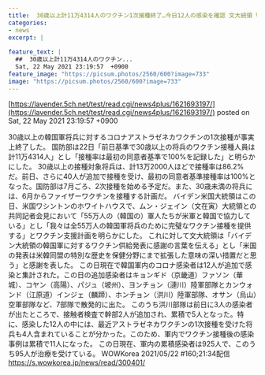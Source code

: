 ```yaml
---
title:  30歳以上計11万4314人のワクチン1次接種終了…今日12人の感染を確認 文大統領「我々は全55万人の完璧なワクチンが」  
categories:
- news
excerpt: |
  
feature_text: |
  ##  30歳以上計11万4314人のワクチン...
  Sat, 22 May 2021 23:19:57  +0900
feature_image: "https://picsum.photos/2560/600?image=733"
image: "https://picsum.photos/2560/600?image=733"
---
```


[https://lavender.5ch.net/test/read.cgi/news4plus/1621693197/](https://lavender.5ch.net/test/read.cgi/news4plus/1621693197/)
posted on Sat, 22 May 2021 23:19:57  +0900

<!--more-->

30歳以上の韓国軍将兵に対するコロナアストラゼネカワクチンの1次接種が事実上終了した。 国防部は22日「前日基準で30歳以上の将兵のワクチン接種人員は計11万4314人」とし「接種率は最初の同意者基準で100%を記録した」と明らかにした。 30歳以上の接種対象将兵は、計13万2000人ほどで接種率は86.2%だ。前日、さらに40人が追加で接種を受け、最初の同意者基準接種率は100%となった。国防部は7月ごろ、2次接種を始める予定だ。また、30歳未満の将兵には、6月からファイザーワクチンを接種する計画だ。 バイデン米国大統領はこの日、米国ワシントンのホワイトハウスで、ムン・ジェイン（文在寅）大統領との共同記者会見において「55万人の（韓国の）軍人たちが米軍と韓国で協力している」とし「我々は全55万人の韓国軍将兵のために完璧なワクチン接種を提供する」とワクチン支援計画を明らかにした。 これに対して文大統領は「バイデン大統領の韓国軍に対するワクチン供給発表に感謝の言葉を伝える」とし「米国の発表は米韓同盟の特別な歴史を保健分野にまで拡張した意味の深い措置だと思う」と感謝を表した。 この日現在で韓国軍内のコロナ感染者は12人が追加で感染と集計された。この日の追加感染者はキョンギド（京畿道）ファソン（華城）、コヤン（高陽）、パジュ（坡州）、ヨンチョン（漣川）陸軍部隊とカンウォンド（江原道）インジェ（麟蹄）、ホンチョン（洪川）陸軍部隊、オサン（烏山）空軍部隊など、7部隊で散発的に出た。 このうち洪川部隊は前日に3人の感染者が出たところで、接触者検査で幹部2人が追加され、累積で5人となった。特に、感染した12人の中には、最近アストラゼネカワクチンの1次接種を受けた将兵も4人含まれていることが分かった。このため、軍内でワクチン接種後の感染事例は累積で11人になった。 この日現在、軍内の累積感染者は925人で、このうち95人が治療を受けている。 WOWKorea 2021/05/22 #160;21:34配信 https://s.wowkorea.jp/news/read/300401/
